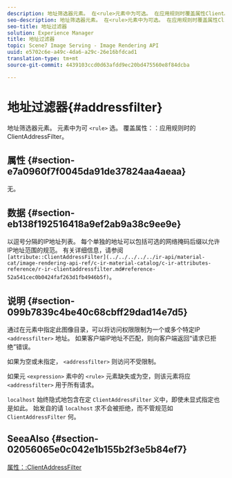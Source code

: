 ```yaml
---
description: 地址筛选器元素。 在<rule>元素中为可选。 在应用规则时覆盖属性ClientAddressFilter。
seo-description: 地址筛选器元素。 在<rule>元素中为可选。 在应用规则时覆盖属性ClientAddressFilter。
seo-title: 地址过滤器
solution: Experience Manager
title: 地址过滤器
topic: Scene7 Image Serving - Image Rendering API
uuid: e5702c6e-a49c-4da6-a29c-26e16bfdcad1
translation-type: tm+mt
source-git-commit: 4439103ccd0d63afdd9ec20bd475560e8f84dcba

---
```



# 地址过滤器{#addressfilter}

地址筛选器元素。 元素中为可 `<rule>` 选。 覆盖属性：：应用规则时的ClientAddressFilter。

## 属性 {#section-e7a0960f7f0045da91de37824aa4aeaa}

无。

## 数据 {#section-eb138f192516418a9ef2ab9a38c9ee9e}

以逗号分隔的IP地址列表。 每个单独的地址可以包括可选的网络掩码后缀以允许IP地址范围的规范。 有关详细信息，请参阅` [attribute::ClientAddressFilter](../../../../../ir-api/material-cat/image-rendering-api-ref/c-ir-material-catalog/c-ir-attributes-reference/r-ir-clientaddressfilter.md#reference-52a541cec0b0424faf263d1fb4946b5f)`。

## 说明 {#section-099b7839c4be40c68cbff29dad14e7d5}

通过在元素中指定此图像目录，可以将访问权限限制为一个或多个特定IP `<addressfilter>` 地址。 如果客户端IP地址不匹配，则向客户端返回“请求已拒绝”错误。

如果为空或未指定， `<addressfilter>` 则访问不受限制。

如果元 `<expression>` 素中的 `<rule>` 元素缺失或为空，则该元素将应 `<addressfilter>` 用于所有请求。

`localhost` 始终隐式地包含在定 `ClientAddressFilter` 义中，即使未显式指定也是如此。 始发自的请 `localhost` 求不会被拒绝，而不管规范如 `ClientAddressFilter` 何。

## SeeaAlso {#section-02056065e0c042e1b155b2f3e5b84ef7}

[属性：:ClientAddressFilter](../../../../../ir-api/material-cat/image-rendering-api-ref/c-ir-material-catalog/c-ir-attributes-reference/r-ir-clientaddressfilter.md#reference-52a541cec0b0424faf263d1fb4946b5f)

